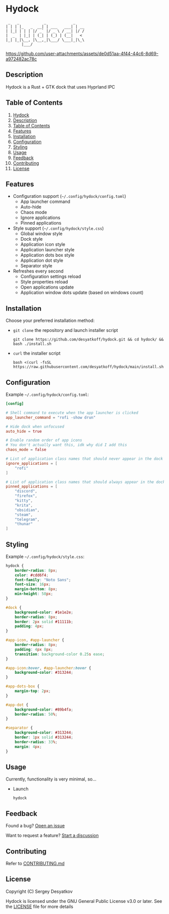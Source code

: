 # Hydock

```
 _   _           _            _    
| | | |_   _  __| | ___   ___| | __
| |_| | | | |/ _` |/ _ \ / __| |/ /
|  _  | |_| | (_| | (_) | (__|   < 
|_| |_|\__, |\__,_|\___/ \___|_|\_\
       |___/                       
```

<https://github.com/user-attachments/assets/de0d51aa-4f44-44c6-8d69-a972482ac78c>

## Description

Hydock is a Rust + GTK dock that uses Hyprland IPC

## Table of Contents

1. [Hydock](#hydock)
2. [Description](#description)
3. [Table of Contents](#table-of-contents)
4. [Features](#features)
5. [Installation](#installation)
6. [Configuration](#configuration)
7. [Styling](#styling)
8. [Usage](#usage)
9. [Feedback](#feedback)
10. [Contributing](#contributing)
11. [License](#license)

## Features

* Configuration support (`~/.config/hydock/config.toml`)
    + App launcher command
    + Auto-hide
    + Chaos mode
    + Ignore applications
    + Pinned applications
* Style support (`~/.config/hydock/style.css`)
    + Global window style
    + Dock style
    + Application icon style
    + Application launcher style
    + Application dots box style
    + Application dot style
    + Separator style
* Refreshes every second
    + Configuration settings reload
    + Style properties reload
    + Open applications update
    + Application window dots update (based on windows count)

## Installation

Choose your preferred installation method:

* `git clone` the repository and launch installer script
    ```Shell
    git clone https://github.com/desyatkoff/hydock.git && cd hydock/ && bash ./install.sh
    ```
* `curl` the installer script
    ```Shell
    bash <(curl -fsSL https://raw.githubusercontent.com/desyatkoff/hydock/main/install.sh)
    ```

## Configuration

Example `~/.config/hydock/config.toml`:

```TOML
[config]

# Shell command to execute when the app launcher is clicked
app_launcher_command = "rofi -show drun"

# Hide dock when unfocused
auto_hide = true

# Enable random order of app icons
# You don't actually want this, idk why did I add this
chaos_mode = false

# List of application class names that should never appear in the dock
ignore_applications = [
    "rofi"
]

# List of application class names that should always appear in the dock
pinned_applications = [
    "discord",
    "firefox",
    "kitty",
    "krita",
    "obsidian",
    "steam",
    "telegram",
    "thunar"
]
```

## Styling

Example `~/.config/hydock/style.css`:

```CSS
hydock {
    border-radius: 8px;
    color: #cdd6f4;
    font-family: "Noto Sans";
    font-size: 16px;
    margin-bottom: 8px;
    min-height: 58px;
}

#dock {
    background-color: #1e1e2e;
    border-radius: 8px;
    border: 2px solid #11111b;
    padding: 4px;
}

#app-icon, #app-launcher {
    border-radius: 8px;
    padding: 4px 8px;
    transition: background-color 0.25s ease;
}

#app-icon:hover, #app-launcher:hover {
    background-color: #313244;
}

#app-dots-box {
    margin-top: 2px;
}

#app-dot {
    background-color: #89b4fa;
    border-radius: 50%;
}

#separator {
    background-color: #313244;
    border: 1px solid #313244;
    border-radius: 33%;
    margin: 4px;
}
```

## Usage

Currently, functionality is very minimal, so...

* Launch
    ```Shell
    hydock
    ```

## Feedback

Found a bug? [Open an issue](https://github.com/desyatkoff/hydock/issues/new)

Want to request a feature? [Start a discussion](https://github.com/desyatkoff/hydock/discussions/new?category=ideas)

## Contributing

Refer to [CONTRIBUTING.md](/docs/CONTRIBUTING.md)

## License

Copyright (C) Sergey Desyatkov

Hydock is licensed under the GNU General Public License v3.0 or later. See the [LICENSE](LICENSE) file for more details
